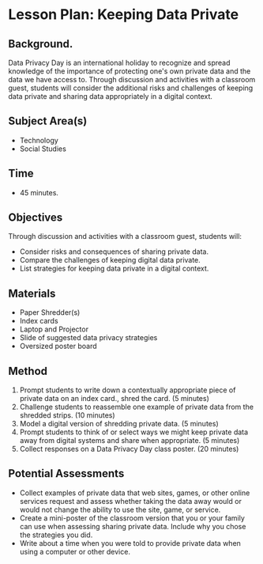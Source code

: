 # Lesson Plan: Keeping Data Private

## Background.

Data Privacy Day is an international holiday to recognize and spread knowledge of the importance of protecting one's own private data and the data we have access to.  Through discussion and activities with a classroom guest, students will consider the additional risks and challenges of keeping data private and sharing data appropriately in a digital context.

## Subject Area(s)

* Technology
* Social Studies

## Time

* 45 minutes.

## Objectives

Through discussion and activities with a classroom guest, students will:

* Consider risks and consequences of sharing private data.
* Compare the challenges of keeping digital data private.
* List strategies for keeping data private in a digital context.

## Materials

* Paper Shredder(s)
* Index cards
* Laptop and Projector
* Slide of suggested data privacy strategies
* Oversized poster board

## Method

1. Prompt students to write down a contextually appropriate piece of private data on an index card., shred the card. (5 minutes)
3. Challenge students to reassemble one example of private data from the shredded strips. (10 minutes)
4. Model a digital version of shredding private data. (5 minutes)
5. Prompt students to think of or select ways we might keep private data away from digital systems and share when appropriate. (5 minutes)
6. Collect responses on a Data Privacy Day class poster. (20 minutes)

## Potential Assessments

* Collect examples of private data that web sites, games, or other online services request and assess whether taking the data away would or would not change the ability to use the site, game, or service.
* Create a mini-poster of the classroom version that you or your family can use when assessing sharing private data.  Include why you chose the strategies you did.
* Write about a time when you were told to provide private data when using a computer or other device.
